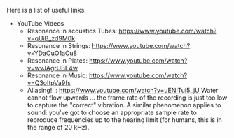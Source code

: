 Here is a list of useful links.

- YouTube Videos
  - Resonance in acoustics Tubes: https://www.youtube.com/watch?v=qUiB_zd9M0k
  - Resonance in Strings: https://www.youtube.com/watch?v=YDaOuO1aCu8
  - Resonance in Plates: https://www.youtube.com/watch?v=wvJAgrUBF4w
  - Resonance in Music: https://www.youtube.com/watch?v=Q3oItpVa9fs
  - Aliasing!! : https://www.youtube.com/watch?v=uENITui5_jU Water cannot flow upwards ... the frame rate of the recording is just too low to capture the "correct" vibration. A similar phenomenon applies to sound: you've got to choose an appropriate sample rate to reproduce frequencies up to the hearing limit (for humans, this is in the range of 20 kHz). 
 

